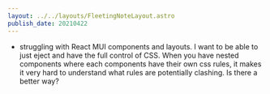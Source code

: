 ```yaml
---
layout: ../../layouts/FleetingNoteLayout.astro
publish_date: 20210422
---
```


- struggling with React MUI components and layouts. I want to be able to just eject and have the full control of CSS. When you have nested components where each components have their own css rules, it makes it very hard to understand what rules are potentially clashing. Is there a better way?
